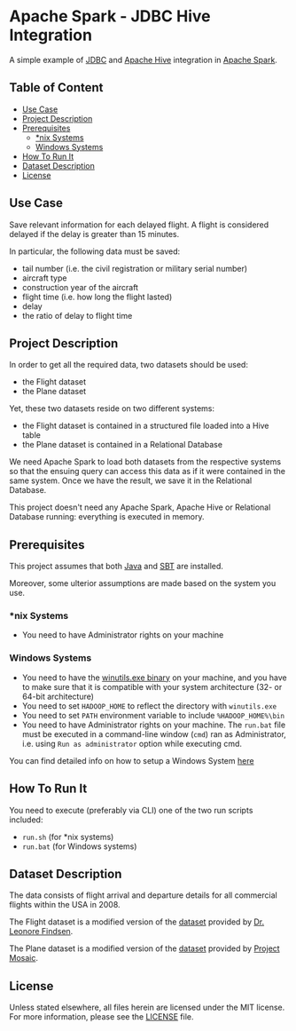 # Apache Spark - JDBC Hive Integration
A simple example of [JDBC](http://www.oracle.com/technetwork/java/javase/jdbc/index.html) and [Apache Hive](https://hive.apache.org/) integration in [Apache Spark](https://spark.apache.org/).

## Table of Content
  * [Use Case](#use-case)
  * [Project Description](#project-description)
  * [Prerequisites](#prerequisites)
    + [*nix Systems](#-nix-systems)
    + [Windows Systems](#windows-systems)
  * [How To Run It](#how-to-run-it)
  * [Dataset Description](#dataset-description)
  * [License](#license)

## Use Case
Save relevant information for each delayed flight. A flight is considered delayed if the delay is greater than 15 minutes.

In particular, the following data must be saved:
- tail number (i.e. the civil registration or military serial number)
- aircraft type
- construction year of the aircraft
- flight time (i.e. how long the flight lasted)
- delay
- the ratio of delay to flight time

## Project Description 
In order to get all the required data, two datasets should be used: 
- the Flight dataset
- the Plane dataset

Yet, these two datasets reside on two different systems: 
- the Flight dataset is contained in a structured file loaded into a Hive table
- the Plane dataset is contained in a Relational Database

We need Apache Spark to load both datasets from the respective systems so that the ensuing query can access this data as 
if it were contained in the same system. Once we have the result, we save it in the Relational Database. 

This project doesn't need any Apache Spark, Apache Hive or Relational Database running: everything is executed in memory.

## Prerequisites
This project assumes that both [Java](https://java.com/en/download/) and [SBT](http://www.scala-sbt.org/) are installed.

Moreover, some ulterior assumptions are made based on the system you use. 

### *nix Systems
- You need to have Administrator rights on your machine

### Windows Systems
- You need to have the [winutils.exe binary](https://github.com/steveloughran/winutils/raw/master/hadoop-2.7.1/bin/winutils.exe)
on your machine, and you have to make sure that it is compatible with your system architecture (32- or 64-bit architecture)
- You need to set `HADOOP_HOME` to reflect the directory with `winutils.exe`
- You need to set `PATH` environment variable to include `%HADOOP_HOME%\bin`
- You need to have Administrator rights on your machine. The `run.bat` file must be executed in a command-line window 
(`cmd`) ran as Administrator, i.e. using `Run as administrator` option while executing cmd.

You can find detailed info on how to setup a Windows System [here](https://jaceklaskowski.gitbooks.io/mastering-apache-spark/spark-tips-and-tricks-running-spark-windows.html)

## How To Run It
You need to execute (preferably via CLI) one of the two run scripts included:
- `run.sh` (for *nix systems)
- `run.bat` (for Windows systems)

## Dataset Description
The data consists of flight arrival and departure details for all commercial flights within the USA in 2008.

The Flight dataset is a modified version of the [dataset](http://www.stat.purdue.edu/~lfindsen/stat350/airline2008NovS.txt) 
provided by [Dr. Leonore Findsen](http://www.stat.purdue.edu/~lfindsen/).

The Plane dataset is a modified version of the [dataset](https://github.com/ProjectMOSAIC/databases/blob/master/Data/plane-data.csv) 
provided by [Project](https://github.com/ProjectMOSAIC) [Mosaic](http://mosaic-web.org/).

## License
Unless stated elsewhere, all files herein are licensed under the MIT license. 
For more information, please see the [LICENSE](https://github.com/Vincibean/SparkJdbcHiveIntegration/blob/master/LICENSE) file.